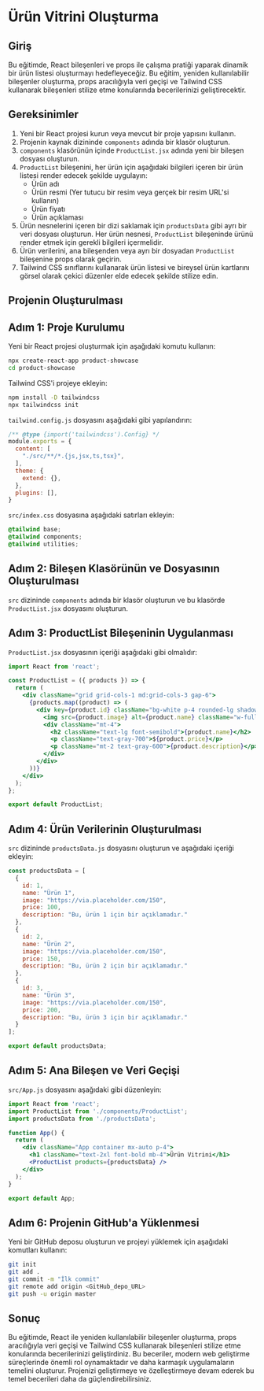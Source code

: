 # Ürün Vitrini Oluşturma

## Giriş

Bu eğitimde, React bileşenleri ve props ile çalışma pratiği yaparak dinamik bir ürün listesi oluşturmayı hedefleyeceğiz. Bu eğitim, yeniden kullanılabilir bileşenler oluşturma, props aracılığıyla veri geçişi ve Tailwind CSS kullanarak bileşenleri stilize etme konularında becerilerinizi geliştirecektir.

## Gereksinimler

1. Yeni bir React projesi kurun veya mevcut bir proje yapısını kullanın.
2. Projenin kaynak dizininde `components` adında bir klasör oluşturun.
3. `components` klasörünün içinde `ProductList.jsx` adında yeni bir bileşen dosyası oluşturun.
4. `ProductList` bileşenini, her ürün için aşağıdaki bilgileri içeren bir ürün listesi render edecek şekilde uygulayın:
   - Ürün adı
   - Ürün resmi (Yer tutucu bir resim veya gerçek bir resim URL'si kullanın)
   - Ürün fiyatı
   - Ürün açıklaması
5. Ürün nesnelerini içeren bir dizi saklamak için `productsData` gibi ayrı bir veri dosyası oluşturun. Her ürün nesnesi, `ProductList` bileşeninde ürünü render etmek için gerekli bilgileri içermelidir.
6. Ürün verilerini, ana bileşenden veya ayrı bir dosyadan `ProductList` bileşenine props olarak geçirin.
7. Tailwind CSS sınıflarını kullanarak ürün listesi ve bireysel ürün kartlarını görsel olarak çekici düzenler elde edecek şekilde stilize edin.

## Projenin Oluşturulması

## Adım 1: Proje Kurulumu

Yeni bir React projesi oluşturmak için aşağıdaki komutu kullanın:

```bash
npx create-react-app product-showcase
cd product-showcase
```

Tailwind CSS'i projeye ekleyin:

```bash
npm install -D tailwindcss
npx tailwindcss init
```

`tailwind.config.js` dosyasını aşağıdaki gibi yapılandırın:

```js
/** @type {import('tailwindcss').Config} */
module.exports = {
  content: [
    "./src/**/*.{js,jsx,ts,tsx}",
  ],
  theme: {
    extend: {},
  },
  plugins: [],
}
```

`src/index.css` dosyasına aşağıdaki satırları ekleyin:

```css
@tailwind base;
@tailwind components;
@tailwind utilities;
```

## Adım 2: Bileşen Klasörünün ve Dosyasının Oluşturulması

`src` dizininde `components` adında bir klasör oluşturun ve bu klasörde `ProductList.jsx` dosyasını oluşturun.

## Adım 3: ProductList Bileşeninin Uygulanması

`ProductList.jsx` dosyasının içeriği aşağıdaki gibi olmalıdır:

```jsx
import React from 'react';

const ProductList = ({ products }) => {
  return (
    <div className="grid grid-cols-1 md:grid-cols-3 gap-6">
      {products.map((product) => (
        <div key={product.id} className="bg-white p-4 rounded-lg shadow-md">
          <img src={product.image} alt={product.name} className="w-full h-48 object-cover rounded-t-lg"/>
          <div className="mt-4">
            <h2 className="text-lg font-semibold">{product.name}</h2>
            <p className="text-gray-700">${product.price}</p>
            <p className="mt-2 text-gray-600">{product.description}</p>
          </div>
        </div>
      ))}
    </div>
  );
};

export default ProductList;
```

## Adım 4: Ürün Verilerinin Oluşturulması

`src` dizininde `productsData.js` dosyasını oluşturun ve aşağıdaki içeriği ekleyin:

```js
const productsData = [
  {
    id: 1,
    name: "Ürün 1",
    image: "https://via.placeholder.com/150",
    price: 100,
    description: "Bu, ürün 1 için bir açıklamadır."
  },
  {
    id: 2,
    name: "Ürün 2",
    image: "https://via.placeholder.com/150",
    price: 150,
    description: "Bu, ürün 2 için bir açıklamadır."
  },
  {
    id: 3,
    name: "Ürün 3",
    image: "https://via.placeholder.com/150",
    price: 200,
    description: "Bu, ürün 3 için bir açıklamadır."
  }
];

export default productsData;
```

## Adım 5: Ana Bileşen ve Veri Geçişi

`src/App.js` dosyasını aşağıdaki gibi düzenleyin:

```jsx
import React from 'react';
import ProductList from './components/ProductList';
import productsData from './productsData';

function App() {
  return (
    <div className="App container mx-auto p-4">
      <h1 className="text-2xl font-bold mb-4">Ürün Vitrini</h1>
      <ProductList products={productsData} />
    </div>
  );
}

export default App;
```

## Adım 6: Projenin GitHub'a Yüklenmesi

Yeni bir GitHub deposu oluşturun ve projeyi yüklemek için aşağıdaki komutları kullanın:

```bash
git init
git add .
git commit -m "İlk commit"
git remote add origin <GitHub_depo_URL>
git push -u origin master
```


## Sonuç

Bu eğitimde, React ile yeniden kullanılabilir bileşenler oluşturma, props aracılığıyla veri geçişi ve Tailwind CSS kullanarak bileşenleri stilize etme konularında becerilerinizi geliştirdiniz. Bu beceriler, modern web geliştirme süreçlerinde önemli rol oynamaktadır ve daha karmaşık uygulamaların temelini oluşturur. Projenizi geliştirmeye ve özelleştirmeye devam ederek bu temel becerileri daha da güçlendirebilirsiniz.
